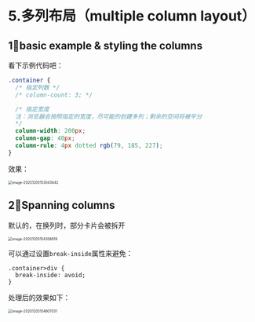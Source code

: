 # 5.多列布局（multiple column layout）

## 1⃣️basic example & styling the columns

看下示例代码吧：

```css
.container {
  /* 指定列数 */
  /* column-count: 3; */

  /* 指定宽度
  注：浏览器会按照指定的宽度，尽可能的创建多列；剩余的空间将被平分
  */
  column-width: 200px;
  column-gap: 40px;
  column-rule: 4px dotted rgb(79, 185, 227);
}
```

效果：

<img src="/Users/bugaco/BugLog/Typora/前端/CSS/assets/image-20201205153043442.png" alt="image-20201205153043442" style="zoom:50%;" />

## 2⃣️Spanning columns

默认的，在换列时，部分卡片会被拆开

<img src="/Users/bugaco/BugLog/Typora/前端/CSS/assets/image-20201205154356819.png" alt="image-20201205154356819" style="zoom:50%;" />

可以通过设置`break-inside`属性来避免：

```
.container>div {
  break-inside: avoid;
}
```

处理后的效果如下：

<img src="/Users/bugaco/BugLog/Typora/前端/CSS/assets/image-20201205154607031.png" alt="image-20201205154607031" style="zoom:50%;" />


